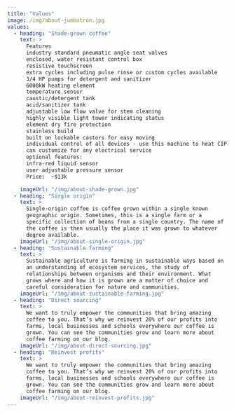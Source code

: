 ```yaml
---
title: "Values"
image: /img/about-jumbotron.jpg
values:
  - heading: "Shade-grown coffee"
    text: >
      Features
      industry standard pneumatic angle seat valves
      enclosed, water resistant control box
      resistive touchscreen
      extra cycles including pulse rinse or custom cycles available
      3/4 HP pumps for detergent and sanitizer 
      6000kW heating element
      temperature sensor
      caustic/detergent tank
      acid/sanitizer tank
      adjustable low flow valve for stem cleaning
      highly visible light tower indicating status
      element dry fire protection 
      stainless build
      built on lockable castors for easy moving
      individual control of all devices - use this machine to heat CIP solution or draft line cleaning solution 
      can customize for any electrical service
      optional features:
      infra-red liquid sensor
      user adjustable pressure sensor
      Price:  ~$13k

    imageUrl: "/img/about-shade-grown.jpg"
  - heading: "Single origin"
    text: >
      Single-origin coffee is coffee grown within a single known
      geographic origin. Sometimes, this is a single farm or a
      specific collection of beans from a single country. The name of
      the coffee is then usually the place it was grown to whatever
      degree available.
    imageUrl: "/img/about-single-origin.jpg"
  - heading: "Sustainable farming"
    text: >
      Sustainable agriculture is farming in sustainable ways based on
      an understanding of ecosystem services, the study of
      relationships between organisms and their environment. What
      grows where and how it is grown are a matter of choice and
      careful consideration for nature and communities.
    imageUrl: "/img/about-sustainable-farming.jpg"
  - heading: "Direct sourcing"
    text: >
      We want to truly empower the communities that bring amazing
      coffee to you. That’s why we reinvest 20% of our profits into
      farms, local businesses and schools everywhere our coffee is
      grown. You can see the communities grow and learn more about
      coffee farming on our blog.
    imageUrl: "/img/about-direct-sourcing.jpg"
  - heading: "Reinvest profits"
    text: >
      We want to truly empower the communities that bring amazing
      coffee to you. That’s why we reinvest 20% of our profits into
      farms, local businesses and schools everywhere our coffee is
      grown. You can see the communities grow and learn more about
      coffee farming on our blog.
    imageUrl: "/img/about-reinvest-profits.jpg"
---
```

